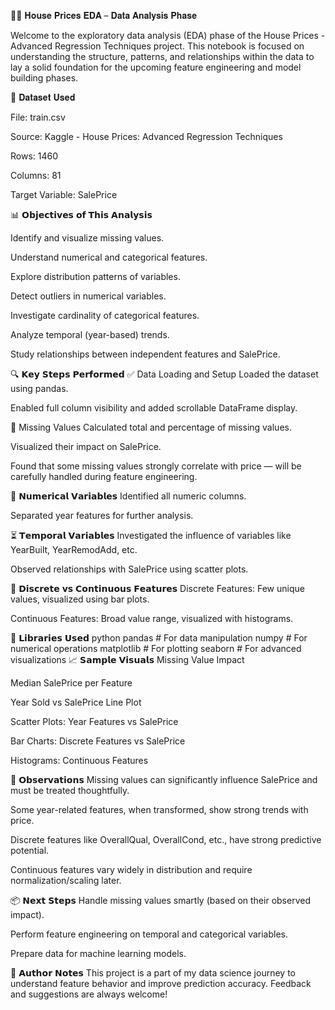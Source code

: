 🏡🏡 𝐇𝐨𝐮𝐬𝐞 𝐏𝐫𝐢𝐜𝐞𝐬 𝐄𝐃𝐀 – 𝐃𝐚𝐭𝐚 𝐀𝐧𝐚𝐥𝐲𝐬𝐢𝐬 𝐏𝐡𝐚𝐬𝐞

Welcome to the exploratory data analysis (EDA) phase of the House Prices - Advanced Regression Techniques project. This notebook is focused on understanding the structure, patterns, and relationships within the data to lay a solid foundation for the upcoming feature engineering and model building phases.

📂 𝐃𝐚𝐭𝐚𝐬𝐞𝐭 𝐔𝐬𝐞𝐝

File: train.csv

Source: Kaggle - House Prices: Advanced Regression Techniques

Rows: 1460

Columns: 81

Target Variable: SalePrice

📊 𝗢𝗯𝗷𝗲𝗰𝘁𝗶𝘃𝗲𝘀 𝗼𝗳 𝗧𝗵𝗶𝘀 𝗔𝗻𝗮𝗹𝘆𝘀𝗶𝘀

Identify and visualize missing values.

Understand numerical and categorical features.

Explore distribution patterns of variables.

Detect outliers in numerical variables.

Investigate cardinality of categorical features.

Analyze temporal (year-based) trends.

Study relationships between independent features and SalePrice.

🔍 𝗞𝗲𝘆 𝗦𝘁𝗲𝗽𝘀 𝗣𝗲𝗿𝗳𝗼𝗿𝗺𝗲𝗱
✅ Data Loading and Setup
Loaded the dataset using pandas.

Enabled full column visibility and added scrollable DataFrame display.

🔎 Missing Values
Calculated total and percentage of missing values.

Visualized their impact on SalePrice.

Found that some missing values strongly correlate with price — will be carefully handled during feature engineering.

🔢 𝗡𝘂𝗺𝗲𝗿𝗶𝗰𝗮𝗹 𝗩𝗮𝗿𝗶𝗮𝗯𝗹𝗲𝘀
Identified all numeric columns.

Separated year features for further analysis.

⏳ 𝗧𝗲𝗺𝗽𝗼𝗿𝗮𝗹 𝗩𝗮𝗿𝗶𝗮𝗯𝗹𝗲𝘀
Investigated the influence of variables like YearBuilt, YearRemodAdd, etc.

Observed relationships with SalePrice using scatter plots.

🧮 𝗗𝗶𝘀𝗰𝗿𝗲𝘁𝗲 𝘃𝘀 𝗖𝗼𝗻𝘁𝗶𝗻𝘂𝗼𝘂𝘀 𝗙𝗲𝗮𝘁𝘂𝗿𝗲𝘀
Discrete Features: Few unique values, visualized using bar plots.

Continuous Features: Broad value range, visualized with histograms.

📌 𝗟𝗶𝗯𝗿𝗮𝗿𝗶𝗲𝘀 𝗨𝘀𝗲𝗱
python
pandas        # For data manipulation
numpy         # For numerical operations
matplotlib    # For plotting
seaborn       # For advanced visualizations
📈 𝗦𝗮𝗺𝗽𝗹𝗲 𝗩𝗶𝘀𝘂𝗮𝗹𝘀
Missing Value Impact

Median SalePrice per Feature

Year Sold vs SalePrice Line Plot

Scatter Plots: Year Features vs SalePrice

Bar Charts: Discrete Features vs SalePrice

Histograms: Continuous Features

📌 𝗢𝗯𝘀𝗲𝗿𝘃𝗮𝘁𝗶𝗼𝗻𝘀
Missing values can significantly influence SalePrice and must be treated thoughtfully.

Some year-related features, when transformed, show strong trends with price.

Discrete features like OverallQual, OverallCond, etc., have strong predictive potential.

Continuous features vary widely in distribution and require normalization/scaling later.

📦 𝗡𝗲𝘅𝘁 𝗦𝘁𝗲𝗽𝘀
Handle missing values smartly (based on their observed impact).

Perform feature engineering on temporal and categorical variables.

Prepare data for machine learning models.

🙌 𝗔𝘂𝘁𝗵𝗼𝗿 𝗡𝗼𝘁𝗲𝘀
This project is a part of my data science journey to understand feature behavior and improve prediction accuracy. Feedback and suggestions are always welcome!
